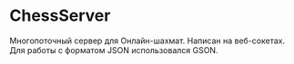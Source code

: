 # ChessServer
Многопоточный сервер для Онлайн-шахмат.
Написан на веб-сокетах. Для работы с форматом JSON использовался GSON.

